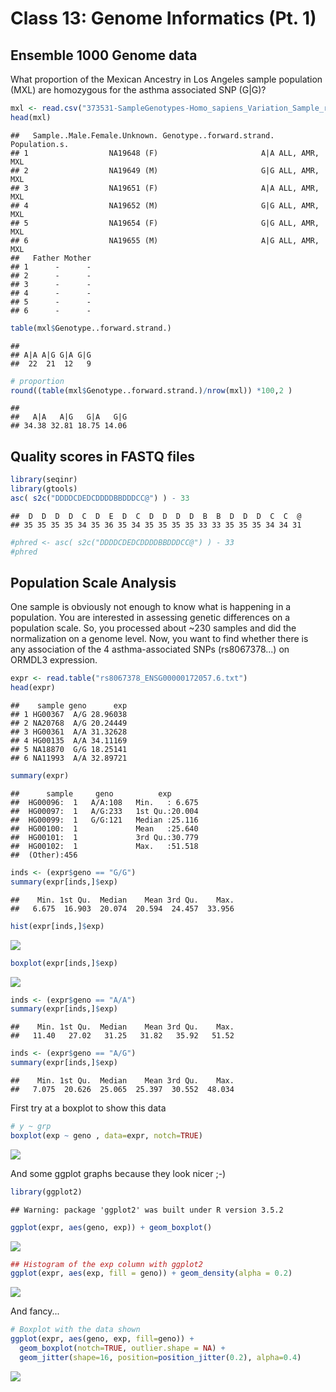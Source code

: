 Class 13: Genome Informatics (Pt. 1)
================

Ensemble 1000 Genome data
-------------------------

What proportion of the Mexican Ancestry in Los Angeles sample population (MXL) are homozygous for the asthma associated SNP (G|G)?

``` r
mxl <- read.csv("373531-SampleGenotypes-Homo_sapiens_Variation_Sample_rs8067378.csv")
head(mxl)
```

    ##   Sample..Male.Female.Unknown. Genotype..forward.strand. Population.s.
    ## 1                  NA19648 (F)                       A|A ALL, AMR, MXL
    ## 2                  NA19649 (M)                       G|G ALL, AMR, MXL
    ## 3                  NA19651 (F)                       A|A ALL, AMR, MXL
    ## 4                  NA19652 (M)                       G|G ALL, AMR, MXL
    ## 5                  NA19654 (F)                       G|G ALL, AMR, MXL
    ## 6                  NA19655 (M)                       A|G ALL, AMR, MXL
    ##   Father Mother
    ## 1      -      -
    ## 2      -      -
    ## 3      -      -
    ## 4      -      -
    ## 5      -      -
    ## 6      -      -

``` r
table(mxl$Genotype..forward.strand.)
```

    ## 
    ## A|A A|G G|A G|G 
    ##  22  21  12   9

``` r
# proportion
round((table(mxl$Genotype..forward.strand.)/nrow(mxl)) *100,2 )
```

    ## 
    ##   A|A   A|G   G|A   G|G 
    ## 34.38 32.81 18.75 14.06

Quality scores in FASTQ files
-----------------------------

``` r
library(seqinr)
library(gtools)
asc( s2c("DDDDCDEDCDDDDBBDDDCC@") ) - 33
```

    ##  D  D  D  D  C  D  E  D  C  D  D  D  D  B  B  D  D  D  C  C  @ 
    ## 35 35 35 35 34 35 36 35 34 35 35 35 35 33 33 35 35 35 34 34 31

``` r
#phred <- asc( s2c("DDDDCDEDCDDDDBBDDDCC@") ) - 33
#phred
```

Population Scale Analysis
-------------------------

One sample is obviously not enough to know what is happening in a population. You are interested in assessing genetic differences on a population scale. So, you processed about ~230 samples and did the normalization on a genome level. Now, you want to find whether there is any association of the 4 asthma-associated SNPs (rs8067378...) on ORMDL3 expression.

``` r
expr <- read.table("rs8067378_ENSG00000172057.6.txt")
head(expr)
```

    ##    sample geno      exp
    ## 1 HG00367  A/G 28.96038
    ## 2 NA20768  A/G 20.24449
    ## 3 HG00361  A/A 31.32628
    ## 4 HG00135  A/A 34.11169
    ## 5 NA18870  G/G 18.25141
    ## 6 NA11993  A/A 32.89721

``` r
summary(expr)
```

    ##      sample     geno          exp        
    ##  HG00096:  1   A/A:108   Min.   : 6.675  
    ##  HG00097:  1   A/G:233   1st Qu.:20.004  
    ##  HG00099:  1   G/G:121   Median :25.116  
    ##  HG00100:  1             Mean   :25.640  
    ##  HG00101:  1             3rd Qu.:30.779  
    ##  HG00102:  1             Max.   :51.518  
    ##  (Other):456

``` r
inds <- (expr$geno == "G/G")
summary(expr[inds,]$exp)
```

    ##    Min. 1st Qu.  Median    Mean 3rd Qu.    Max. 
    ##   6.675  16.903  20.074  20.594  24.457  33.956

``` r
hist(expr[inds,]$exp)
```

![](class13_files/figure-markdown_github/unnamed-chunk-7-1.png)

``` r
boxplot(expr[inds,]$exp)
```

![](class13_files/figure-markdown_github/unnamed-chunk-7-2.png)

``` r
inds <- (expr$geno == "A/A")
summary(expr[inds,]$exp)
```

    ##    Min. 1st Qu.  Median    Mean 3rd Qu.    Max. 
    ##   11.40   27.02   31.25   31.82   35.92   51.52

``` r
inds <- (expr$geno == "A/G")
summary(expr[inds,]$exp)
```

    ##    Min. 1st Qu.  Median    Mean 3rd Qu.    Max. 
    ##   7.075  20.626  25.065  25.397  30.552  48.034

First try at a boxplot to show this data

``` r
# y ~ grp
boxplot(exp ~ geno , data=expr, notch=TRUE)
```

![](class13_files/figure-markdown_github/unnamed-chunk-10-1.png)

And some ggplot graphs because they look nicer ;-)

``` r
library(ggplot2)
```

    ## Warning: package 'ggplot2' was built under R version 3.5.2

``` r
ggplot(expr, aes(geno, exp)) + geom_boxplot()
```

![](class13_files/figure-markdown_github/unnamed-chunk-11-1.png)

``` r
## Histogram of the exp column with ggplot2
ggplot(expr, aes(exp, fill = geno)) + geom_density(alpha = 0.2)
```

![](class13_files/figure-markdown_github/unnamed-chunk-12-1.png)

And fancy...

``` r
# Boxplot with the data shown
ggplot(expr, aes(geno, exp, fill=geno)) + 
  geom_boxplot(notch=TRUE, outlier.shape = NA) + 
  geom_jitter(shape=16, position=position_jitter(0.2), alpha=0.4)
```

![](class13_files/figure-markdown_github/unnamed-chunk-13-1.png)
